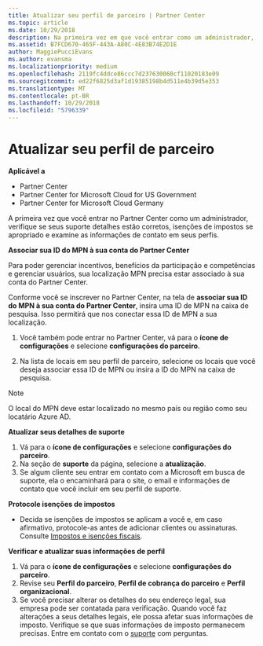 ```yaml
---
title: Atualizar seu perfil de parceiro | Partner Center
ms.topic: article
ms.date: 10/29/2018
description: Na primeira vez em que você entrar como um administrador, verifique se seus detalhes de suporte estão corretos, arquive isenções de impostos se apropriado e examine as informações de contato em seus perfis.
ms.assetid: B7FCD670-465F-443A-A80C-4E83B74E2D1E
author: MaggiePucciEvans
ms.author: evansma
ms.localizationpriority: medium
ms.openlocfilehash: 2119fc4ddce86ccc7d237630060cf11020183e09
ms.sourcegitcommit: ed22f6825d3af1d19385198b4d511e4b39d5e353
ms.translationtype: MT
ms.contentlocale: pt-BR
ms.lasthandoff: 10/29/2018
ms.locfileid: "5796339"
---
```

# <a name="update-your-partner-profile"></a>Atualizar seu perfil de parceiro

**Aplicável a**

-  Partner Center
-  Partner Center for Microsoft Cloud for US Government
-  Partner Center for Microsoft Cloud Germany

A primeira vez que você entrar no Partner Center como um administrador, verifique se seus suporte detalhes estão corretos, isenções de impostos se apropriado e examine as informações de contato em seus perfis.


**Associar sua ID do MPN à sua conta do Partner Center**

Para poder gerenciar incentivos, benefícios da participação e competências e gerenciar usuários, sua localização MPN precisa estar associado à sua conta do Partner Center.

Conforme você se inscrever no Partner Center, na tela de **associar sua ID do MPN à sua conta do Partner Center**, insira uma ID de MPN na caixa de pesquisa. Isso permitirá que nos conectar essa ID de MPN a sua localização.

1. Você também pode entrar no Partner Center, vá para o **ícone de configurações** e selecione **configurações do parceiro**.

2. Na lista de locais em seu perfil de parceiro, selecione os locais que você deseja associar essa ID de MPN ou insira a ID do MPN na caixa de pesquisa.

>[!Note]
>O local do MPN deve estar localizado no mesmo país ou região como seu locatário Azure AD. 


**Atualizar seus detalhes de suporte** 

1.  Vá para o **ícone de configurações** e selecione **configurações do parceiro**.
2.  Na seção de **suporte** da página, selecione a **atualização**.
3.  Se algum cliente seu entrar em contato com a Microsoft em busca de suporte, ela o encaminhará para o site, o email e informações de contato que você incluir em seu perfil de suporte.

**Protocole isenções de impostos**

-   Decida se isenções de impostos se aplicam a você e, em caso afirmativo, protocole-as antes de adicionar clientes ou assinaturas. Consulte [Impostos e isenções fiscais](tax-and-tax-exemptions.md).

**Verificar e atualizar suas informações de perfil**

1.  Vá para o **ícone de configurações** e selecione **configurações do parceiro**. 
2.  Revise seu **Perfil do parceiro**, **Perfil de cobrança do parceiro** e **Perfil organizacional**.
3.  Se você precisar alterar os detalhes do seu endereço legal, sua empresa pode ser contatada para verificação. Quando você faz alterações a seus detalhes legais, ele possa afetar suas informações de imposto. Verifique se que suas informações de imposto permanecem precisas. Entre em contato com o [suporte](https://partner.microsoft.com/support/contact-support) com perguntas.

 

 



